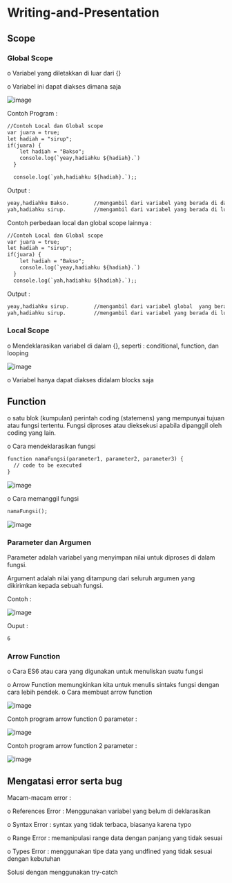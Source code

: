# Writing-and-Presentation
## **Scope**
### **Global Scope**
o	Variabel yang diletakkan di luar dari {}

o	Variabel ini dapat diakses dimana saja

![image](https://user-images.githubusercontent.com/85721113/193292982-69dd153d-25dd-412f-8ad8-cf05b552ba2b.png)

Contoh Program :

```html
//Contoh Local dan Global scope
var juara = true;
let hadiah = "sirup";
if(juara) {  
    let hadiah = "Bakso";
    console.log(`yeay,hadiahku ${hadiah}.`)
  }

  console.log(`yah,hadiahku ${hadiah}.`);;

```

Output :

```html
yeay,hadiahku Bakso.  		//mengambil dari variabel yang berada di dalam scope
yah,hadiahku sirup. 		//mengambil dari variabel yang berada di luar scope	
```
Contoh perbedaan local dan global scope lainnya : 
```html
//Contoh Local dan Global scope
var juara = true;
let hadiah = "sirup";
if(juara) {  
    let hadiah = "Bakso";
    console.log(`yeay,hadiahku ${hadiah}.`)
  }
  console.log(`yah,hadiahku ${hadiah}.`);;
```
Output :
```html
yeay,hadiahku sirup.  		//mengambil dari variabel global  yang berada diluar scope scope
yah,hadiahku sirup. 		//mengambil dari variabel yang berada di luar scope	
```
### **Local Scope**
o	Mendeklarasikan variabel di dalam {}, seperti : conditional, function, dan looping

![image](https://user-images.githubusercontent.com/85721113/193293386-4822dda3-e9ac-47f9-bfd7-5c10e097c02e.png)

o	Variabel hanya dapat diakses didalam blocks saja

## **Function**
o	satu blok (kumpulan) perintah coding (statemens) yang mempunyai tujuan atau fungsi tertentu. Fungsi diproses atau dieksekusi apabila dipanggil oleh coding yang lain.

o	Cara mendeklarasikan fungsi 
```html
function namaFungsi(parameter1, parameter2, parameter3) {
  // code to be executed
}
```

![image](https://user-images.githubusercontent.com/85721113/193294629-87f44b91-f641-4878-9c4b-5a1ab67275c4.png)

o	Cara memanggil fungsi
```html
namaFungsi();
```
![image](https://user-images.githubusercontent.com/85721113/193294720-23fbb0fe-925b-408b-a89b-4e1804c12e63.png)

### **Parameter dan Argumen**
Parameter adalah variabel yang menyimpan nilai untuk diproses di dalam fungsi. 

Argument adalah nilai yang ditampung dari seluruh argumen yang dikirimkan kepada sebuah fungsi.

Contoh : 

![image](https://user-images.githubusercontent.com/85721113/193295241-dc7a136f-87ca-4b52-abbd-662efcad1e1d.png)

Ouput : 
```html
6
```
### **Arrow Function**

o	Cara ES6 atau cara yang digunakan untuk menuliskan suatu fungsi

o	Arrow Function memungkinkan kita untuk menulis sintaks fungsi dengan cara lebih pendek.
o	Cara membuat arrow function

![image](https://user-images.githubusercontent.com/85721113/193295521-3bc8deb2-d004-404b-84e6-5594ec09e3e2.png)

Contoh program arrow function 0 parameter :

![image](https://user-images.githubusercontent.com/85721113/193295594-8fcfb1cd-a556-4172-9b36-25f870197bf7.png)

Contoh program arrow function 2 parameter :

![image](https://user-images.githubusercontent.com/85721113/193295633-ded8bd01-8954-411e-ace2-e15475a6da82.png)

## **Mengatasi error serta bug**
Macam-macam error :

o	References Error : Menggunakan variabel yang belum di deklarasikan

o	Syntax Error : syntax yang tidak terbaca, biasanya karena typo

o	Range Error : memanipulasi range data dengan panjang yang tidak sesuai

o	Types Error : menggunakan tipe data yang undfined yang tidak sesuai dengan kebutuhan

Solusi dengan menggunakan try-catch 





